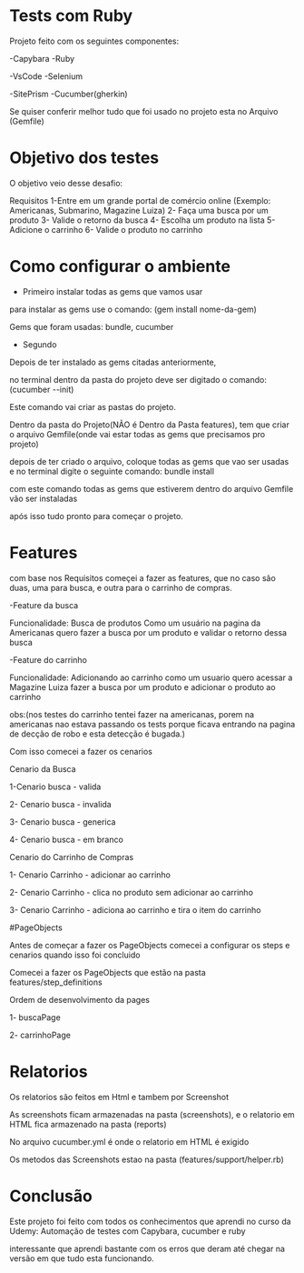 # Tests com Ruby 

Projeto feito com os seguintes componentes: 

-Capybara 	-Ruby 	

-VsCode		-Selenium	

-SitePrism	-Cucumber(gherkin)


Se quiser conferir melhor tudo que foi usado no projeto esta no Arquivo (Gemfile)

# Objetivo dos testes

O objetivo veio desse desafio:

Requisitos
1-Entre em um grande portal de comércio online
(Exemplo: Americanas, Submarino, Magazine Luiza)
2- Faça uma busca por um produto
3- Valide o retorno da busca
4- Escolha um produto na lista
5- Adicione o carrinho
6- Valide o produto no carrinho

# Como configurar o ambiente

- Primeiro instalar todas as gems que vamos usar

para instalar as gems use o comando: (gem install nome-da-gem)

Gems que foram usadas: bundle, cucumber

- Segundo 

Depois de ter instalado as gems citadas anteriormente,

no terminal dentro da pasta do projeto deve ser digitado
o comando: (cucumber --init)

Este comando vai criar as pastas do projeto.

Dentro da pasta do Projeto(NÃO é Dentro da Pasta features), tem que criar o arquivo Gemfile(onde vai estar todas as gems que precisamos pro projeto)

depois de ter criado o arquivo, coloque todas as gems que vao ser usadas e no terminal digite o seguinte comando: bundle install 

com este comando todas as gems que estiverem dentro do arquivo Gemfile vão ser instaladas 

após isso tudo pronto para começar o projeto.

# Features

com base nos Requisitos começei a fazer as features, que no caso são duas, uma para busca, e outra para o carrinho de compras.

-Feature da busca

Funcionalidade: Busca de produtos
    Como um usuário na pagina da Americanas
    quero fazer a busca por um produto 
    e validar o retorno dessa busca

-Feature do carrinho

Funcionalidade: Adicionando ao carrinho
    como um usuario quero acessar a Magazine Luiza
    fazer a busca por um produto 
    e adicionar o produto ao carrinho

obs:(nos testes do carrinho tentei fazer na americanas, porem na americanas nao estava passando os tests porque ficava entrando na pagina de decção de robo e esta detecção é bugada.)

Com isso comecei a fazer os cenarios

Cenario da Busca

1-Cenario busca - valida 

2- Cenario busca - invalida

3- Cenario busca - generica

4- Cenario busca - em branco

Cenario do Carrinho de Compras

1- Cenario Carrinho - adicionar ao carrinho

2- Cenario Carrinho - clica no produto sem adicionar ao carrinho

3- Cenario Carrinho - adiciona ao carrinho e tira o item do carrinho

#PageObjects

Antes de começar a fazer os PageObjects comecei a configurar os steps e cenarios quando isso foi concluido

Comecei a fazer os PageObjects que estão na pasta features/step_definitions

Ordem de desenvolvimento da pages 

1- buscaPage 

2- carrinhoPage 

# Relatorios 

Os relatorios são feitos em Html e tambem por Screenshot 

As screenshots ficam armazenadas na pasta (screenshots), e o relatorio em HTML fica armazenado na pasta (reports)

No arquivo cucumber.yml é onde o relatorio em HTML é exigido 

Os metodos das Screenshots estao na pasta (features/support/helper.rb)

# Conclusão 

Este projeto foi feito com todos os conhecimentos que aprendi no curso da Udemy: Automação de testes com Capybara, cucumber e ruby 

interessante que aprendi bastante com os erros que deram até chegar na versão em que tudo esta funcionando. 

